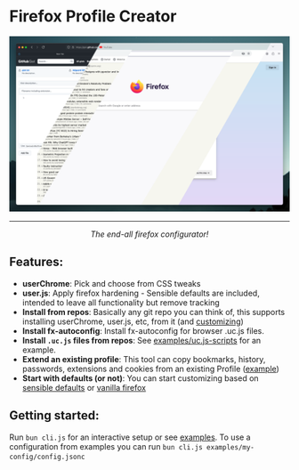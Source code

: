 # Firefox Profile Creator

<div align=center>
    <a href="img.png">
        <img src="img.png" width=800 alt="Demo Image 😁"/>
    </a>
    <hr>
    <center><i>The end-all firefox configurator!</i></center>
</div>

## **Features**:

- **userChrome**: Pick and choose from CSS tweaks
- **user.js**: Apply firefox hardening - Sensible defaults are included, intended to leave all functionality but remove tracking
- **Install from repos**: Basically any git repo you can think of, this supports installing userChrome, user.js, etc, from it (and [customizing](examples/set-theme-prefs/config.jsonc))
- **Install fx-autoconfig**: Install fx-autoconfig for browser .uc.js files.
- **Install `.uc.js` files from repos**: See [examples/uc.js-scripts](examples/uc.js-scripts/config.jsonc) for an example.
- **Extend an existing profile**: This tool can copy bookmarks, history, passwords, extensions and cookies from an existing Profile ([example](examples/extend-profile/config.jsonc))
- **Start with defaults (or not)**: You can start customizing based on [sensible defaults](examples/extend-default/config.jsonc) or [vanilla firefox](examples/vanilla-firefox/config.jsonc)

## **Getting started**:

Run `bun cli.js` for an interactive setup or see [examples](examples/README.md). To use a configuration from examples you can run `bun cli.js examples/my-config/config.jsonc`
